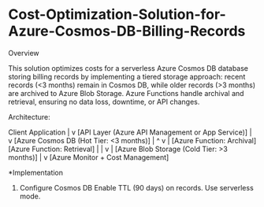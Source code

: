 # Cost-Optimization-Solution-for-Azure-Cosmos-DB-Billing-Records

Overview

This solution optimizes costs for a serverless Azure Cosmos DB database storing billing records by implementing a tiered storage approach: recent records (<3 months) remain in Cosmos DB, while older records (>3 months) are archived to Azure Blob Storage. Azure Functions handle archival and retrieval, ensuring no data loss, downtime, or API changes.

Architecture:

Client Application
         |
         v
[API Layer (Azure API Management or App Service)]
         |
         v
[Azure Cosmos DB (Hot Tier: <3 months)]
         |                    ^
         v                    |
[Azure Function: Archival]   [Azure Function: Retrieval]
         |                    |
         v                    |
[Azure Blob Storage (Cold Tier: >3 months)]
         |
         v
[Azure Monitor + Cost Management]

*Implementation
1. Configure Cosmos DB
Enable TTL (90 days) on records.
Use serverless mode.
